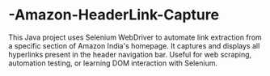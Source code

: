 # -Amazon-HeaderLink-Capture
This Java project uses Selenium WebDriver to automate link extraction from a specific section of Amazon India's homepage. It captures and displays all hyperlinks present in the header navigation bar. Useful for web scraping, automation testing, or learning DOM interaction with Selenium.
